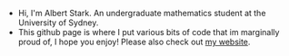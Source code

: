 - Hi, I'm Albert Stark. An undergraduate mathematics student at the University of Sydney.
- This github page is where I put various bits of code that im marginally proud of, I hope you enjoy! Please also check out [my website](https://albert10032.github.io/index.html).